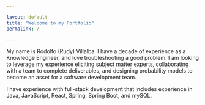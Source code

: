 ```yaml
---

layout: default
title: "Welcome to my Portfolio"
permalink: /

---
```


My name is Rodolfo (Rudy) Villalba. I have a decade of experience as a Knowledge Engineer, and love troubleshooting a good problem. I am looking to leverage my experience eliciting subject matter experts, collaborating with a team to complete deliverables, and designing probability models to become an asset for a software development team.

I have experience with full-stack development that includes experience in Java, JavaScript, React, Spring, Spring Boot, and mySQL.
